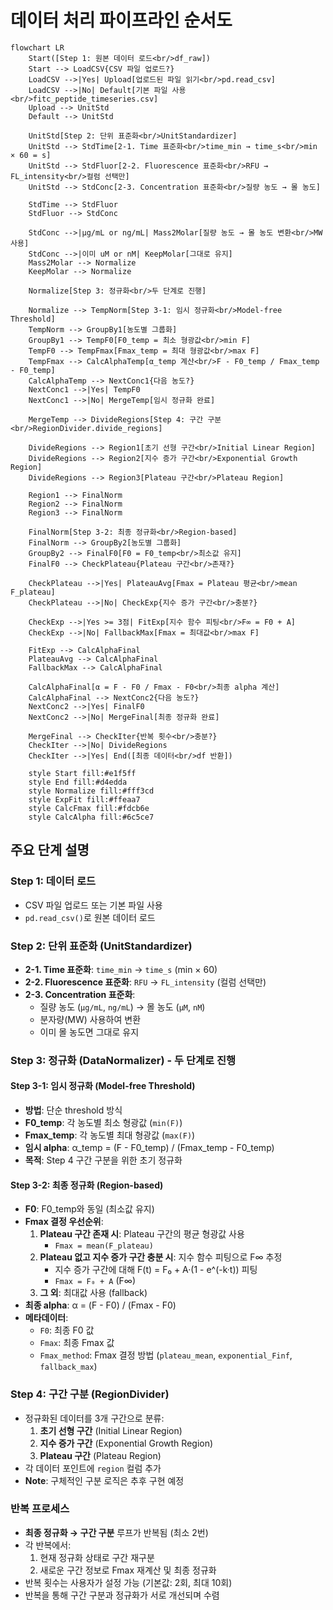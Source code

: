 # 데이터 처리 파이프라인 순서도

```mermaid
flowchart LR
    Start([Step 1: 원본 데이터 로드<br/>df_raw])
    Start --> LoadCSV{CSV 파일 업로드?}
    LoadCSV -->|Yes| Upload[업로드된 파일 읽기<br/>pd.read_csv]
    LoadCSV -->|No| Default[기본 파일 사용<br/>fitc_peptide_timeseries.csv]
    Upload --> UnitStd
    Default --> UnitStd
    
    UnitStd[Step 2: 단위 표준화<br/>UnitStandardizer]
    UnitStd --> StdTime[2-1. Time 표준화<br/>time_min → time_s<br/>min × 60 = s]
    UnitStd --> StdFluor[2-2. Fluorescence 표준화<br/>RFU → FL_intensity<br/>컬럼 선택만]
    UnitStd --> StdConc[2-3. Concentration 표준화<br/>질량 농도 → 몰 농도]
    
    StdTime --> StdFluor
    StdFluor --> StdConc
    
    StdConc -->|μg/mL or ng/mL| Mass2Molar[질량 농도 → 몰 농도 변환<br/>MW 사용]
    StdConc -->|이미 uM or nM| KeepMolar[그대로 유지]
    Mass2Molar --> Normalize
    KeepMolar --> Normalize
    
    Normalize[Step 3: 정규화<br/>두 단계로 진행]
    
    Normalize --> TempNorm[Step 3-1: 임시 정규화<br/>Model-free Threshold]
    TempNorm --> GroupBy1[농도별 그룹화]
    GroupBy1 --> TempF0[F0_temp = 최소 형광값<br/>min F]
    TempF0 --> TempFmax[Fmax_temp = 최대 형광값<br/>max F]
    TempFmax --> CalcAlphaTemp[α_temp 계산<br/>F - F0_temp / Fmax_temp - F0_temp]
    CalcAlphaTemp --> NextConc1{다음 농도?}
    NextConc1 -->|Yes| TempF0
    NextConc1 -->|No| MergeTemp[임시 정규화 완료]
    
    MergeTemp --> DivideRegions[Step 4: 구간 구분<br/>RegionDivider.divide_regions]
    
    DivideRegions --> Region1[초기 선형 구간<br/>Initial Linear Region]
    DivideRegions --> Region2[지수 증가 구간<br/>Exponential Growth Region]
    DivideRegions --> Region3[Plateau 구간<br/>Plateau Region]
    
    Region1 --> FinalNorm
    Region2 --> FinalNorm
    Region3 --> FinalNorm
    
    FinalNorm[Step 3-2: 최종 정규화<br/>Region-based]
    FinalNorm --> GroupBy2[농도별 그룹화]
    GroupBy2 --> FinalF0[F0 = F0_temp<br/>최소값 유지]
    FinalF0 --> CheckPlateau{Plateau 구간<br/>존재?}
    
    CheckPlateau -->|Yes| PlateauAvg[Fmax = Plateau 평균<br/>mean F_plateau]
    CheckPlateau -->|No| CheckExp{지수 증가 구간<br/>충분?}
    
    CheckExp -->|Yes >= 3점| FitExp[지수 함수 피팅<br/>F∞ = F0 + A]
    CheckExp -->|No| FallbackMax[Fmax = 최대값<br/>max F]
    
    FitExp --> CalcAlphaFinal
    PlateauAvg --> CalcAlphaFinal
    FallbackMax --> CalcAlphaFinal
    
    CalcAlphaFinal[α = F - F0 / Fmax - F0<br/>최종 alpha 계산]
    CalcAlphaFinal --> NextConc2{다음 농도?}
    NextConc2 -->|Yes| FinalF0
    NextConc2 -->|No| MergeFinal[최종 정규화 완료]
    
    MergeFinal --> CheckIter{반복 횟수<br/>충분?}
    CheckIter -->|No| DivideRegions
    CheckIter -->|Yes| End([최종 데이터<br/>df 반환])
    
    style Start fill:#e1f5ff
    style End fill:#d4edda
    style Normalize fill:#fff3cd
    style ExpFit fill:#ffeaa7
    style CalcFmax fill:#fdcb6e
    style CalcAlpha fill:#6c5ce7
```

## 주요 단계 설명

### Step 1: 데이터 로드
- CSV 파일 업로드 또는 기본 파일 사용
- `pd.read_csv()`로 원본 데이터 로드

### Step 2: 단위 표준화 (UnitStandardizer)
- **2-1. Time 표준화**: `time_min` → `time_s` (min × 60)
- **2-2. Fluorescence 표준화**: `RFU` → `FL_intensity` (컬럼 선택만)
- **2-3. Concentration 표준화**: 
  - 질량 농도 (`μg/mL`, `ng/mL`) → 몰 농도 (`μM`, `nM`)
  - 분자량(MW) 사용하여 변환
  - 이미 몰 농도면 그대로 유지

### Step 3: 정규화 (DataNormalizer) - 두 단계로 진행

#### Step 3-1: 임시 정규화 (Model-free Threshold)
- **방법**: 단순 threshold 방식
- **F0_temp**: 각 농도별 최소 형광값 (`min(F)`)
- **Fmax_temp**: 각 농도별 최대 형광값 (`max(F)`)
- **임시 alpha**: α_temp = (F - F0_temp) / (Fmax_temp - F0_temp)
- **목적**: Step 4 구간 구분을 위한 초기 정규화

#### Step 3-2: 최종 정규화 (Region-based)
- **F0**: F0_temp와 동일 (최소값 유지)
- **Fmax 결정 우선순위**:
  1. **Plateau 구간 존재 시**: Plateau 구간의 평균 형광값 사용
     - `Fmax = mean(F_plateau)`
  2. **Plateau 없고 지수 증가 구간 충분 시**: 지수 함수 피팅으로 F∞ 추정
     - 지수 증가 구간에 대해 F(t) = F₀ + A·(1 - e^(-k·t)) 피팅
     - `Fmax = F₀ + A` (F∞)
  3. **그 외**: 최대값 사용 (fallback)
- **최종 alpha**: α = (F - F0) / (Fmax - F0)
- **메타데이터**:
  - `F0`: 최종 F0 값
  - `Fmax`: 최종 Fmax 값
  - `Fmax_method`: Fmax 결정 방법 (`plateau_mean`, `exponential_Finf`, `fallback_max`)

### Step 4: 구간 구분 (RegionDivider)
- 정규화된 데이터를 3개 구간으로 분류:
  1. **초기 선형 구간** (Initial Linear Region)
  2. **지수 증가 구간** (Exponential Growth Region)
  3. **Plateau 구간** (Plateau Region)
- 각 데이터 포인트에 `region` 컬럼 추가
- **Note**: 구체적인 구분 로직은 추후 구현 예정

### 반복 프로세스
- **최종 정규화 → 구간 구분** 루프가 반복됨 (최소 2번)
- 각 반복에서:
  1. 현재 정규화 상태로 구간 재구분
  2. 새로운 구간 정보로 Fmax 재계산 및 최종 정규화
- 반복 횟수는 사용자가 설정 가능 (기본값: 2회, 최대 10회)
- 반복을 통해 구간 구분과 정규화가 서로 개선되며 수렴

